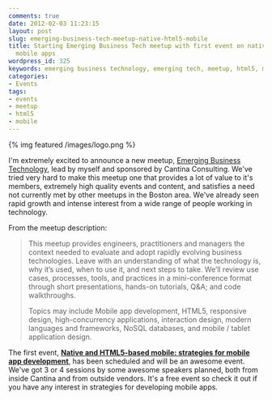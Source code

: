 ```yaml
---
comments: true
date: 2012-02-03 11:23:15
layout: post
slug: emerging-business-tech-meetup-native-html5-mobile
title: Starting Emerging Business Tech meetup with first event on native / HTML5-based
  mobile apps
wordpress_id: 325
keywords: emerging business technology, emerging tech, meetup, html5, mobile
categories:
- Events
tags:
- events
- meetup
- html5
- mobile
---
```


{% img featured /images/logo.png %}

I'm extremely excited to announce a new meetup, [Emerging Business Technology](http://www.meetup.com/emerging-business-technology/), lead by myself and sponsored by Cantina Consulting. We've tried very hard to make this meetup one that provides a lot of value to it's members, extremely high quality events and content, and satisfies a need not currently met by other meetups in the Boston area. We've already seen rapid growth and intense interest from a wide range of people working in technology.

<!-- more -->

From the meetup description:

> This meetup provides engineers, practitioners and managers the context needed to evaluate and adopt rapidly evolving business technologies. Leave with an understanding of what the technology is, why it’s used, when to use it, and next steps to take. We’ll review use cases, processes, tools, and practices in a mini-conference format through short presentations, hands-on tutorials, Q&A; and code walkthroughs.
>
> Topics may include Mobile app development, HTML5, responsive design, high-concurrency applications, interaction design, modern languages and frameworks, NoSQL databases, and mobile / tablet application design.

The first event, **[Native and HTML5-based mobile: strategies for mobile app development](http://www.meetup.com/emerging-business-technology/events/50411132/)**, has been scheduled and will be an awesome event. We've got 3 or 4 sessions by some awesome speakers planned, both from inside Cantina and from outside vendors. It's a free event so check it out if you have any interest in strategies for developing mobile apps.
